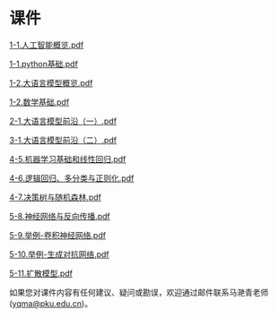 # 课件

<a href="/slides/1-1.人工智能概览.pdf" download="1-1.人工智能概览.pdf">1-1.人工智能概览.pdf</a>

<a href="/slides/1-1.python基础.pdf" download="1-1.python基础.pdf">1-1.python基础.pdf</a>

<a href="/slides/1-2.大语言模型概览.pdf" download="1-2.大语言模型概览.pdf">1-2.大语言模型概览.pdf</a>

<a href="/slides/1-2.数学基础.pdf" download="1-2.数学基础.pdf">1-2.数学基础.pdf</a>

<a href="/slides/2-1.大语言模型前沿（一）.pdf" download="2-1.大语言模型前沿（一）.pdf">2-1.大语言模型前沿（一）.pdf</a>

<a href="/slides/3-1.大语言模型前沿（二）.pdf" download="3-1.大语言模型前沿（二）.pdf">3-1.大语言模型前沿（二）.pdf</a>

<a href="/slides/4-5.机器学习基础和线性回归.pdf" download="4-5.机器学习基础和线性回归.pdf">4-5.机器学习基础和线性回归.pdf</a>

<a href="/slides/4-6.逻辑回归、多分类与正则化.pdf" download="4-6.逻辑回归、多分类与正则化.pdf">4-6.逻辑回归、多分类与正则化.pdf</a>

<a href="/slides/4-7.决策树与随机森林.pdf" download="4-7.决策树与随机森林.pdf">4-7.决策树与随机森林.pdf</a>

<a href="/slides/5-8.神经网络与反向传播.pdf" download="5-8.神经网络与反向传播.pdf">5-8.神经网络与反向传播.pdf</a>

<a href="/slides/5-9.举例-卷积神经网络.pdf" download="5-9.举例-卷积神经网络.pdf">5-9.举例-卷积神经网络.pdf</a>

<a href="/slides/5-10.举例-生成对抗网络.pdf" download="5-10.举例-生成对抗网络.pdf">5-10.举例-生成对抗网络.pdf</a>

<a href="/slides/5-11.扩散模型.pdf" download="5-11.扩散模型.pdf">5-11.扩散模型.pdf</a>

如果您对课件内容有任何建议、疑问或勘误，欢迎通过邮件联系马滟青老师 (yqma@pku.edu.cn)。


